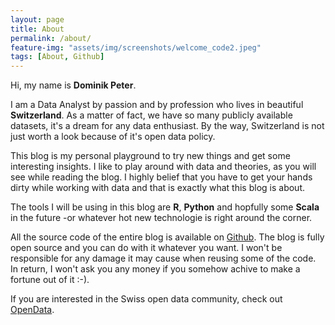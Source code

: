 ```yaml
---
layout: page
title: About
permalink: /about/
feature-img: "assets/img/screenshots/welcome_code2.jpeg"
tags: [About, Github]
---
```



Hi, my name is **Dominik Peter**.

I am a Data Analyst by passion and by profession who lives in beautiful **Switzerland**. As a matter of fact, we have so many publicly available datasets, it's a dream for any data enthusiast. By the way, Switzerland is not just worth a look because of it's open data policy.

This blog is my personal playground to try new things and get some interesting insights.
I like to play around with data and theories, as you will see while reading the blog. I highly belief that you have to get your hands dirty while working with data and that is exactly what this blog is about.

The tools I will be using in this blog are **R**, **Python** and hopfully some **Scala** in the future -or whatever hot new technologie is right around the corner.

All the source code of the entire blog is available on [Github](https://github.com/dominikpeter/dominikpeter.github.io).
The blog is fully open source and you can do with it whatever you want.
I won't be responsible for any damage it may cause when reusing some of the code. In return, I won't ask you any money if you somehow achive to make a fortune out of it :-).


If you are interested in the Swiss open data community, check out [OpenData](https://opendata.swiss/en/).
